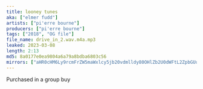 ```yaml
---
title: looney tunes
aka: ["elmer fudd"]
artists: ["pi'erre bourne"]
producers: ["pi'erre bourne"]
tags: ["2018", "OG file"]
file_name: drive_in_2.wav.m4a.mp3
leaked: 2023-03-08
length: 2:13
md5: 8a0177e0ea9804a6a79a8bdba6803c56
mirrors: ["aHR0cHM6Ly9rcmFrZW5maWxlcy5jb20vdmlldy80OHlZb2U0dWFtL2ZpbGUuaHRtbA==", "aHR0cHM6Ly9kYnJlZS5vcmcvdi8xNjQwOTE="]
---
```

Purchased in a group buy
